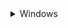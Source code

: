 <details> <summary>Windows</summary>

### 1 - Download GitHub repository: 
- Download GitHub repository
([link](https://github.com/BDehapiot/ETH-ScopeM_CZITools/archive/refs/heads/main.zip)) 
- Unzip folder to a known location (e.g. `C:\Users\YourUsername\Desktop`)

### 2 - Install Mambaforge: 
- Download Mambaforge installer for Windows 
([link](https://github.com/conda-forge/miniforge/releases/latest/download/Miniforge3-Windows-x86_64.exe))
- Run the downloaded `.exe` file and select the following options:  
    <div style="font-size: 12px;">🗸 create start menu shortcuts</div>
    <div style="font-size: 12px;">🗸 add Miniforge3 to PATH environment variable</div>

### 3 - Setup mamba/conda environment: 
- Start `Miniforge Prompt` from the newly installed Miniforge3 folder (see `start Menu`)
- Your prompt should look like this:  
 ```bash
(base) PS C:\Users\YourUsername>
```
- ⚠️ `(base)` at the beginning of the prompt means that you are in your base mamba/conda environment

- Navigate to the downloaded GitHub repository using the `cd` command: 
 ```bash
cd Desktop/{{ repo_name }}-main
```
- The prompt should change to reflect your current location:
 ```bash
(base) PS C:\Users\YourUsername>\Desktop\{{ repo_name }}-main
```
- Create a new environment: 
 ```bash
mamba env create -f environment.yml
```
- Activate your newly created environment:
 ```bash
mamba activate {{ env_name }}
```
- Your prompt should now start with `({{ env_name }})`

<hr style=\"border-top: 1px\">
</details>